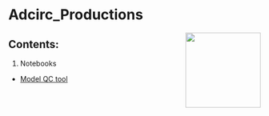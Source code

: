 # Adcirc_Productions
<img style="float:right;" src="https://github.com/tmiesse/adcirc_prod/blob/master/extra/figures/DewberryLogo_RGB.png" width=150px>

## Contents:
1. Notebooks
  - [Model QC tool](https://github.com/tmiesse/adcirc_prod/blob/master/notebooks/ModelQC__v2.ipynb)















